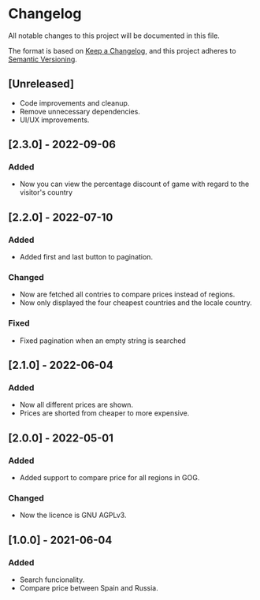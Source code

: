 # Changelog

All notable changes to this project will be documented in this file.

The format is based on [Keep a Changelog](https://keepachangelog.com/en/1.0.0/),
and this project adheres to [Semantic Versioning](https://semver.org/spec/v2.0.0.html).

## [Unreleased]

- Code improvements and cleanup.
- Remove unnecessary dependencies.
- UI/UX improvements.

## [2.3.0] - 2022-09-06

### Added

- Now you can view the percentage discount of game with regard to the visitor's country

## [2.2.0] - 2022-07-10

### Added

- Added first and last button to pagination.

### Changed

- Now are fetched all contries to compare prices instead of regions.
- Now only displayed the four cheapest countries and the locale country.

### Fixed

- Fixed pagination when an empty string is searched

## [2.1.0] - 2022-06-04

### Added

- Now all different prices are shown.
- Prices are shorted from cheaper to more expensive.

## [2.0.0] - 2022-05-01

### Added

- Added support to compare price for all regions in GOG.

### Changed

- Now the licence is GNU AGPLv3.

## [1.0.0] - 2021-06-04

### Added

- Search funcionality.
- Compare price between Spain and Russia.
